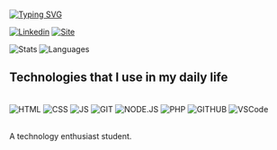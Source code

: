 ###
[![Typing SVG](https://readme-typing-svg.herokuapp.com/?color=00bfbf&size=35&center=true&vCenter=true&width=1000&lines=HI+👋,+WELCOME+TO+MY+PROFILE!+:%29)](https://git.io/typing-svg)

[![Linkedin](https://img.shields.io/badge/LinkedIn-0077B5?style=for-the-badge&logo=linkedin&logoColor=white)](https://www.linkedin.com/in/brenocoutinho/)
[![Site](https://img.shields.io/badge/website-000000?style=for-the-badge&logo=About.me&logoColor=white)](https://brenolsc.github.io/port/)

![Stats](https://github-readme-stats.vercel.app/api?username=brenolsc&show_icons=true&theme=dracula&count_private=true&hide_border=false&include_all_commits=true)
![Languages](https://github-readme-stats.vercel.app/api/top-langs/?username=brenolsc&layout=compact&show_icons=true&hide_border=false&theme=dracula&langs_count=5)

## Technologies that I use in my daily life

<div style="display: inline_block"><br/>
  <img align="center" alt="HTML" src="https://img.shields.io/badge/HTML5-E34F26?style=for-the-badge&logo=html5&logoColor=white" />
  <img align="center" alt="CSS" src="https://img.shields.io/badge/CSS3-1572B6?style=for-the-badge&logo=css3&logoColor=white" />
  <img align="center" alt="JS" src="https://img.shields.io/badge/JavaScript-F7DF1E?style=for-the-badge&logo=javascript&logoColor=black" />
  <img align="center" alt="GIT" src="https://img.shields.io/badge/GIT-E44C30?style=for-the-badge&logo=git&logoColor=white" />
  <img align="center" alt="NODE.JS" src="https://img.shields.io/badge/Node.js-43853D?style=for-the-badge&logo=node.js&logoColor=white" />
  <img align="center" alt="PHP" src="https://img.shields.io/badge/PHP-777BB4?style=for-the-badge&logo=php&logoColor=white" />
  <img align="center" alt="GITHUB" src="https://img.shields.io/badge/GitHub-100000?style=for-the-badge&logo=github&logoColor=white" />
  <img align="center" alt="VSCode" src="https://img.shields.io/badge/Visual_Studio-5C2D91?style=for-the-badge&logo=visual%20studio&logoColor=white" />
  
  
</div><br/>

A technology enthusiast student.

